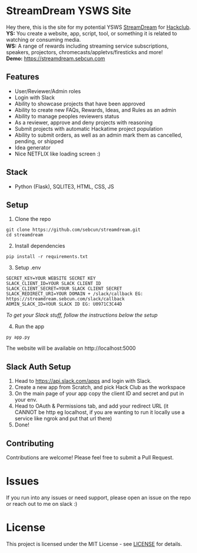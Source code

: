# StreamDream YSWS Site

Hey there, this is the site for my potential YSWS [StreamDream](https://streamdream.sebcun.com) for [Hackclub](https://hackclub.com).<br>
**YS:** You create a website, app, script, tool, or something it is related to watching or consuming media.<br>
**WS:** A range of rewards including streaming service subscriptions, speakers, projectors, chromecasts/appletvs/firesticks and more!<br>
**Demo:** https://streamdream.sebcun.com

## Features

- User/Reviewer/Admin roles
- Login with Slack
- Ability to showcase projects that have been approved
- Ability to create new FAQs, Rewards, Ideas, and Rules as an admin
- Ability to manage peoples reviewers status
- As a reviewer, approve and deny projects with reasoning
- Submit projects with automatic Hackatime project population
- Ability to submit orders, as well as an admin mark them as cancelled, pending, or shipped
- Idea generator
- Nice NETFLIX like loading screen :)

## Stack

- Python (Flask), SQLITE3, HTML, CSS, JS

## Setup

1. Clone the repo

```
git clone https://github.com/sebcun/streamdream.git
cd streamdream
```

2. Install dependencies

```
pip install -r requirements.txt
```

3. Setup .env

```
SECRET_KEY=YOUR WEBSITE SECRET KEY
SLACK_CLIENT_ID=YOUR SLACK CLIENT ID
SLACK_CLIENT_SECRET=YOUR SLACK CLIENT SECRET
SLACK_REDIRECT_URI=YOUR DOMAIN + /slack/callback EG: https://streamdream.sebcun.com/slack/callback
ADMIN_SLACK_ID=YOUR SLACK ID EG: U0971C3C44D
```

_To get your Slack stuff, follow the instructions below the setup_

4. Run the app

```
py app.py
```

The website will be available on http://localhost:5000

## Slack Auth Setup

1. Head to https://api.slack.com/apps and login with Slack.
2. Create a new app from Scratch, and pick Hack Club as the workspace
3. On the main page of your app copy the client ID and secret and put in your env.
4. Head to OAuth & Permissions tab, and add your redirect URL (it CANNOT be http eg localhost, if you are wanting to run it locally use a service like ngrok and put that url there)
5. Done!

## Contributing

Contributions are welcome! Please feel free to submit a Pull Request.

# Issues

If you run into any issues or need support, please open an issue on the repo or reach out to me on slack :)

# License

This project is licensed under the MIT License - see [LICENSE](https://github.com/sebcun/streamdream/blob/main/LICENSE) for details.
